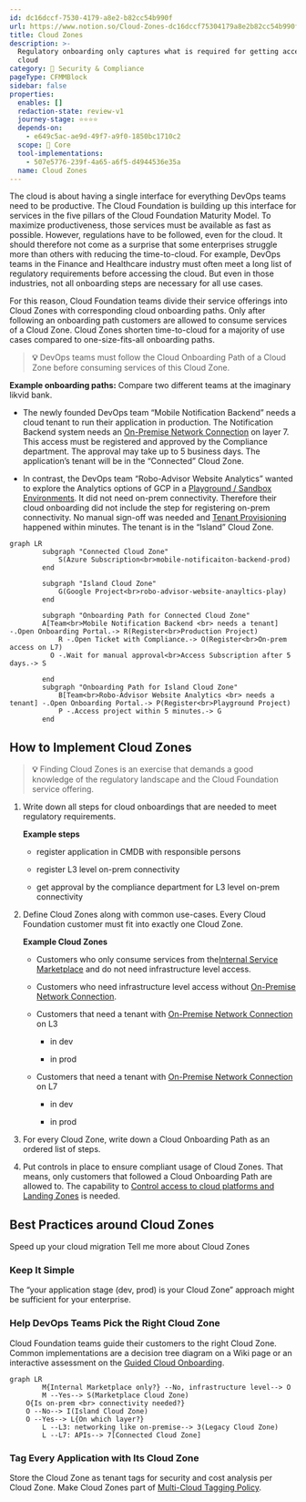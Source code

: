 ```yaml
---
id: dc16dccf-7530-4179-a8e2-b82cc54b990f
url: https://www.notion.so/Cloud-Zones-dc16dccf75304179a8e2b82cc54b990f
title: Cloud Zones
description: >-
  Regulatory onboarding only captures what is required for getting acces to the
  cloud
category: 🔖 Security & Compliance
pageType: CFMMBlock
sidebar: false
properties:
  enables: []
  redaction-state: review-v1
  journey-stage: ⭐️⭐️⭐️⭐️
  depends-on:
    - e649c5ac-ae9d-49f7-a9f0-1850bc1710c2
  scope: 🏢 Core
  tool-implementations:
    - 507e5776-239f-4a65-a6f5-d4944536e35a
  name: Cloud Zones
---
```


The cloud is about having a single interface for everything DevOps teams need to be productive. The Cloud Foundation is building up this interface for services in the five pillars of the Cloud Foundation Maturity Model. To maximize productiveness, those services must be available as fast as possible. However, regulations have to be followed, even for the cloud. It should therefore not come as a surprise that some enterprises struggle more than others with reducing the time-to-cloud. For example, DevOps teams in the Finance and Healthcare industry must often meet a long list of regulatory requirements before accessing the cloud. But even in those industries, not all onboarding steps are necessary for all use cases. 

For this reason, Cloud Foundation teams divide their service offerings into Cloud Zones with corresponding cloud onboarding paths. Only after following an onboarding path customers are allowed to consume services of a Cloud Zone. Cloud Zones shorten time-to-cloud for a majority of use cases compared to one-size-fits-all onboarding paths.

> **💡** DevOps teams must follow the Cloud Onboarding Path of a Cloud Zone before consuming services of this Cloud Zone.

**Example onboarding paths:** Compare two different teams at the imaginary likvid bank.

- The newly founded DevOps team “Mobile Notification Backend” needs a cloud tenant to run their application in production. The Notification Backend system needs an [On-Premise Network Connection](../service-ecosystem/on-premise-network-connection.md) on layer 7. This access must be registered and approved by the Compliance department. The approval may take up to 5 business days. The application’s tenant will be in the “Connected” Cloud Zone.

- In contrast, the DevOps team “Robo-Advisor Website Analytics” wanted to explore the Analytics options of GCP in a [Playground / Sandbox Environments](../tenant-management/playground-sandbox-environments.md). It did not need on-prem connectivity. Therefore their cloud onboarding did not include the step for registering on-prem connectivity. No manual sign-off was needed and  [Tenant Provisioning](../tenant-management/tenant-provisioning.md) happened within minutes. The tenant is in the “Island” Cloud Zone.

```mermaid
graph LR
		subgraph "Connected Cloud Zone"
			S(Azure Subscription<br>mobile-notificaiton-backend-prod)
		end

		subgraph "Island Cloud Zone"
			G(Google Project<br>robo-advisor-website-anayltics-play)
		end

		subgraph "Onboarding Path for Connected Cloud Zone"
	    A[Team<br>Mobile Notification Backend <br> needs a tenant] -.Open Onboarding Portal.-> R(Register<br>Production Project)
			R -.Open Ticket with Compliance.-> O(Register<br>On-prem access on L7)
		  O -.Wait for manual approval<br>Access Subscription after 5 days.-> S

		end    
		subgraph "Onboarding Path for Island Cloud Zone"
			B[Team<br>Robo-Advisor Website Analytics <br> needs a tenant] -.Open Onboarding Portal.-> P(Register<br>Playground Project)
			P -.Access project within 5 minutes.-> G
		end
```

## How to Implement Cloud Zones

> **💡** Finding Cloud Zones is an exercise that demands a good knowledge of the regulatory landscape and the Cloud Foundation service offering. 

1. Write down all steps for cloud onboardings that are needed to meet regulatory requirements.

    **Example steps**

    - register application in CMDB with responsible persons

    - register L3 level on-prem connectivity

    - get approval by the compliance department for L3 level on-prem connectivity

1. Define Cloud Zones along with common use-cases. Every Cloud Foundation customer must fit into exactly one Cloud Zone.

    **Example Cloud Zones**

    - Customers who only consume services from the[Internal Service Marketplace](../service-ecosystem/internal-service-marketplace.md) and do not need infrastructure level access.

    - Customers who need infrastructure level access without [On-Premise Network Connection](../service-ecosystem/on-premise-network-connection.md).

    - Customers that need a tenant with [On-Premise Network Connection](../service-ecosystem/on-premise-network-connection.md) on L3

        - in dev

        - in prod

    - Customers that need a tenant with [On-Premise Network Connection](../service-ecosystem/on-premise-network-connection.md) on L7

        - in dev

        - in prod

1. For every Cloud Zone, write down a Cloud Onboarding Path as an ordered list of steps.

1. Put controls in place to ensure compliant usage of Cloud Zones. That means, only customers that followed a Cloud Onboarding Path are allowed to. The capability to [Control access to cloud platforms and Landing Zones](./control-access-to-cloud-platforms-and-landing-zones.md) is needed.

## Best Practices around Cloud Zones

<!--notion-markdown-cms:raw-->
<CallToAction>
  <CtaHeader>Speed up your cloud migration</CtaHeader>
  <CtaButton class="btn-primary" url="https://www.meshcloud.io/use-case-cloud-zones/">Tell me more about Cloud Zones</CtaButton>
</CallToAction>

### Keep It Simple

The “your application stage (dev, prod) is your Cloud Zone” approach might be sufficient for your enterprise.

### Help DevOps Teams Pick the Right Cloud Zone

Cloud Foundation teams guide their customers to the right Cloud Zone. Common implementations are a decision tree diagram on a Wiki page or an interactive assessment on the [Guided Cloud Onboarding](./guided-cloud-onboarding.md).

```mermaid
graph LR
		M{Internal Marketplace only?} --No, infrastructure level--> O
		M --Yes--> S(Marketplace Cloud Zone)
    O{Is on-prem <br> connectivity needed?}
    O --No--> I(Island Cloud Zone)
    O --Yes--> L{On which layer?}
		L --L3: networking like on-premise--> 3(Legacy Cloud Zone)
		L --L7: APIs--> 7[Connected Cloud Zone]
```

### Tag Every Application with Its Cloud Zone

Store the Cloud Zone as tenant tags for security and cost analysis per Cloud Zone. Make Cloud Zones part of [Multi-Cloud Tagging Policy](./multi-cloud-tagging-policy.md).